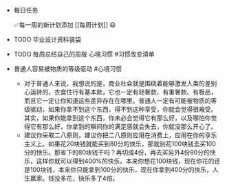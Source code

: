 - 每日任务
  
  ✅每一周的新计划添加 [[每周计划]] 😆
- TODO 毕业设计资料装袋
- TODO 每周总结自己的周报 心境习惯 #习惯改变清单
- 普通人容易被物质的等级驱动 #心境习惯
	- 对于普通人来说，我想说的是，商业社会就是围绕着能够激发人类的差别心运转的。衣食住行有基本款，它也一定有轻奢款、有重奢款、有极品，而且它一定让你知道这些差异存在在哪里。普通人一定有可能被物质的等级驱动，如果你拿不到这个东西，得不到这种享受，你就会觉得很难受。其实，如果你能拿到这个东西，你未必会觉得它有那么好，以及哪怕你觉得它有那么好，你拿到的瞬间你的满足感就会失去，你就没那么开心了。
	- 建议你采取二八原则，建议你把二八原则应用在消费上，应用在你的享乐主义上。如果花20块钱就能买到80分的快乐，那就别花100块钱去买100分的快乐。那省下的80块钱干吗？再切成4份，再去买另外4份80分的快乐，这样你就可以得到400%的快乐。本来你想花100块钱，现在你花的还是100块钱，本来你只能拿到100分的快乐，现在你拿到400分的快乐，人生赢家。钱没多花，快乐多了4倍。